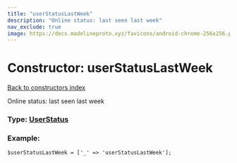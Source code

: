 ```yaml
---
title: "userStatusLastWeek"
description: "Online status: last seen last week"
nav_exclude: true
image: https://docs.madelineproto.xyz/favicons/android-chrome-256x256.png
---
```

# Constructor: userStatusLastWeek  
[Back to constructors index](/API_docs/constructors/index.html)



Online status: last seen last week




### Type: [UserStatus](/API_docs/types/UserStatus.html)


### Example:

```
$userStatusLastWeek = ['_' => 'userStatusLastWeek'];
```  
